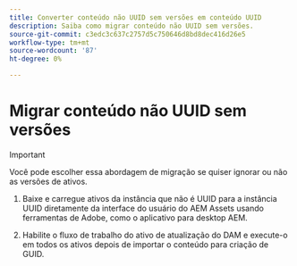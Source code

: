 ```yaml
---
title: Converter conteúdo não UUID sem versões em conteúdo UUID
description: Saiba como migrar conteúdo não UUID sem versões.
source-git-commit: c3edc3c637c2757d5c750646d8bd8dec416d26e5
workflow-type: tm+mt
source-wordcount: '87'
ht-degree: 0%

---
```



# Migrar conteúdo não UUID sem versões

>[!IMPORTANT]
>
> Você pode escolher essa abordagem de migração se quiser ignorar ou não as versões de ativos.


1. Baixe e carregue ativos da instância que não é UUID para a instância UUID diretamente da interface do usuário do AEM Assets usando ferramentas de Adobe, como o aplicativo para desktop AEM.

1. Habilite o fluxo de trabalho do ativo de atualização do DAM e execute-o em todos os ativos depois de importar o conteúdo para criação de GUID.

